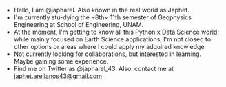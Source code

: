 - Hello, I am @japharel. Also known in the real world as Japhet.
- I'm currently stu-dying the ~8th~ 11th semester of Geophysics Engineering at School of Engineering, UNAM.
- At the moment, I'm getting to know all this Python x Data Science world; while mainly focused on Earth Science applications, I'm not closed to other options or areas where I could apply my adquired knowledge
- Not currently looking for collaborations, but interested in learning. Maybe gaining some experience.
- Find me on Twitter as @japharel_43. Also, contact me at japhet.arellanos43@gmail.com
